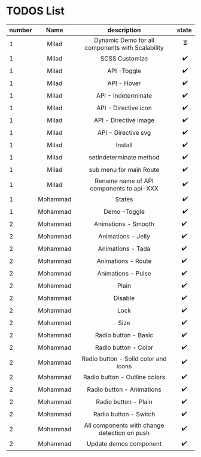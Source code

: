 # TODOS List


| number | Name |                                           description                                      | state
| ------ |:-----------:|:-----------:| :-----------------------------------------------------------------------------------------:|
|    1   |  Milad      |  Dynamic Demo for all components with Scalability                                           |️️ ⏳ 
|    1   |  Milad      |  SCSS Customize                                                                             |️️ ✔️
|    1   |  Milad      |  API -Toggle                                                                                |️️ ✔️
|    1   |  Milad      |  API - Hover                                                                                |️️ ✔️
|    1   |  Milad      |  API - Indeterminate                                                                        |️️ ✔️ 
|    1   |  Milad      |  API - Directive icon                                                                       |️️ ✔️
|    1   |  Milad      |  API - Directive image                                                                      |️️ ✔️
|    1   |  Milad      |  API - Directive svg                                                                        |️️ ✔️
|    1   |  Milad      |  Install                                                                                    |️️ ✔️
|    1   |  Milad      |  setIndeterminate method                                                                    |️️ ✔️
|    1   |  Milad      |  sub menu for main Route                                                                    |️️ ✔️
|    1   |  Milad      |  Rename name of API components to api-XXX                                                   |️️ ✔️
|    1   |  Mohammad   |  States                                                                                     |️️ ✔️ 
|    1   |  Mohammad   |  Demo -Toggle                                                                               |️️ ✔️ 
|    2   |  Mohammad   |  Animations - Smooth                                                                        | ✔️
|    2   |  Mohammad   |  Animations - Jelly                                                                         | ✔️
|    2   |  Mohammad   |  Animations - Tada                                                                          | ✔️
|    2   |  Mohammad   |  Animations - Route                                                                         | ✔️
|    2   |  Mohammad   |  Animations - Pulse                                                                         | ✔️
|    2   |  Mohammad   |  Plain                                                                                      | ✔️
|    2   |  Mohammad   |  Disable                                                                                    | ✔️
|    2   |  Mohammad   |  Lock                                                                                       | ✔️
|    2   |  Mohammad   |  Size                                                                                       | ✔️
|    2   |  Mohammad   |  Radio button - Basic                                                                       | ✔️
|    2   |  Mohammad   |  Radio button - Color                                                                       | ✔️
|    2   |  Mohammad   |  Radio button - Solid color and icons                                                       | ✔️
|    2   |  Mohammad   |  Radio button - Outline colors                                                              | ✔️
|    2   |  Mohammad   |  Radio button - Animations                                                                  | ✔️
|    2   |  Mohammad   |  Radio button - Plain                                                                       | ✔️
|    2   |  Mohammad   |  Radio button - Switch                                                                      | ✔️
|    2   |  Mohammad   |  All components with change detection on push                                               | ✔️
|    2   |  Mohammad   |  Update demos component                                                                     | ✔️

